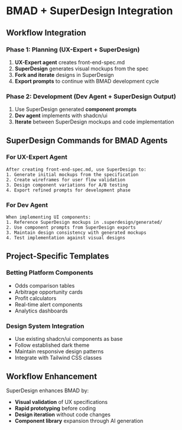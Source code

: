 # BMAD + SuperDesign Integration

## Workflow Integration

### Phase 1: Planning (UX-Expert + SuperDesign)
1. **UX-Expert agent** creates front-end-spec.md
2. **SuperDesign** generates visual mockups from the spec
3. **Fork and iterate** designs in SuperDesign
4. **Export prompts** to continue with BMAD development cycle

### Phase 2: Development (Dev Agent + SuperDesign Output)
1. Use SuperDesign generated **component prompts**
2. **Dev agent** implements with shadcn/ui
3. **Iterate** between SuperDesign mockups and code implementation

## SuperDesign Commands for BMAD Agents

### For UX-Expert Agent
```
After creating front-end-spec.md, use SuperDesign to:
1. Generate initial mockups from the specification
2. Create wireframes for user flow validation
3. Design component variations for A/B testing
4. Export refined prompts for development phase
```

### For Dev Agent
```
When implementing UI components:
1. Reference SuperDesign mockups in .superdesign/generated/
2. Use component prompts from SuperDesign exports
3. Maintain design consistency with generated mockups
4. Test implementation against visual designs
```

## Project-Specific Templates

### Betting Platform Components
- Odds comparison tables
- Arbitrage opportunity cards
- Profit calculators
- Real-time alert components
- Analytics dashboards

### Design System Integration
- Use existing shadcn/ui components as base
- Follow established dark theme
- Maintain responsive design patterns
- Integrate with Tailwind CSS classes

## Workflow Enhancement

SuperDesign enhances BMAD by:
- **Visual validation** of UX specifications
- **Rapid prototyping** before coding
- **Design iteration** without code changes
- **Component library** expansion through AI generation
